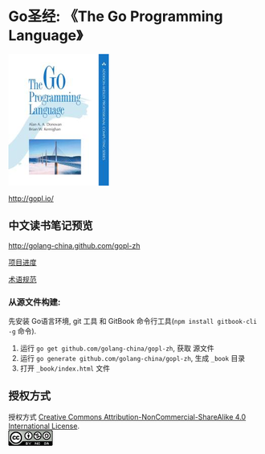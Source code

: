 # Go圣经: 《The Go Programming Language》

[![](cover_small.jpg)](http://gopl.io/)

http://gopl.io/


## 中文读书笔记预览

http://golang-china.github.com/gopl-zh

[项目进度](progress.md)

[术语规范](trans-terms.md)

### 从源文件构建:

先安装 Go语言环境, git 工具 和 GitBook 命令行工具(`npm install gitbook-cli -g` 命令).

1. 运行 `go get github.com/golang-china/gopl-zh`, 获取 源文件
2. 运行 `go generate github.com/golang-china/gopl-zh`, 生成 `_book` 目录
3. 打开 `_book/index.html` 文件

## 授权方式

授权方式 <a rel="license" href="http://creativecommons.org/licenses/by-nc-sa/4.0/">Creative Commons Attribution-NonCommercial-ShareAlike 4.0 International License</a>.<br/>
<a rel="license" href="http://creativecommons.org/licenses/by-nc-sa/4.0/"><img alt="Creative Commons License" style="border-width:0" src="./images/by-nc-sa-4.0-88x31.png"/></a>

